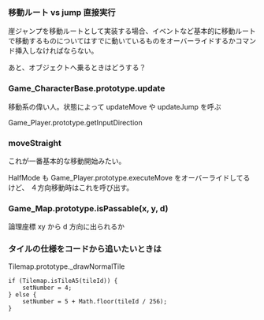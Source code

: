 
### 移動ルート vs jump 直接実行
崖ジャンプを移動ルートとして実装する場合、イベントなど基本的に移動ルートで移動するものについてはすでに動いているものをオーバーライドするかコマンド挿入しなければならない。

あと、オブジェクトへ乗るときはどうする？




### Game_CharacterBase.prototype.update
移動系の偉い人。状態によって updateMove や updateJump を呼ぶ


Game_Player.prototype.getInputDirection


### moveStraight
これが一番基本的な移動開始みたい。

HalfMode も Game_Player.prototype.executeMove をオーバーライドしてるけど、
４方向移動時はこれを呼び出す。

### Game_Map.prototype.isPassable(x, y, d)
論理座標 xy から d 方向に出られるか


### タイルの仕様をコードから追いたいときは
Tilemap.prototype._drawNormalTile 


    if (Tilemap.isTileA5(tileId)) {
        setNumber = 4;
    } else {
        setNumber = 5 + Math.floor(tileId / 256);
    }
